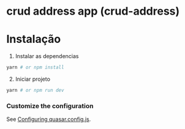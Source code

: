 # crud address app (crud-address)

# Instalação

1. Instalar as dependencias
```bash
yarn # or npm install
```
2. Iniciar projeto
```bash
yarn # or npm run dev
```

### Customize the configuration
See [Configuring quasar.config.js](https://v2.quasar.dev/quasar-cli-vite/quasar-config-js).

